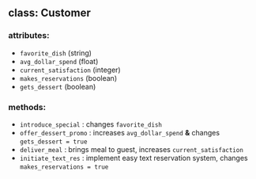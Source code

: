 ## class: Customer

### attributes:
- `favorite_dish` (string)
- `avg_dollar_spend` (float)
- `current_satisfaction` (integer)
- `makes_reservations` (boolean)
- `gets_dessert` (boolean)

### methods:
- `introduce_special` : changes `favorite_dish`
- `offer_dessert_promo` : increases `avg_dollar_spend` **&** changes `gets_dessert = true`
- `deliver_meal` : brings meal to guest, increases `current_satisfaction`
- `initiate_text_res` : implement easy text reservation system, changes `makes_reservations = true`
